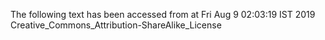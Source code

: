 The following text has been accessed from at Fri Aug 9 02:03:19 IST 2019
Creative_Commons_Attribution-ShareAlike_License
